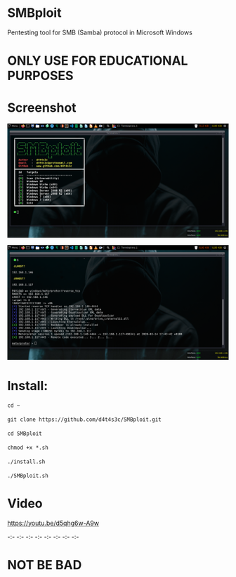 # SMBploit
Pentesting tool for SMB (Samba) protocol in Microsoft Windows

# ONLY USE FOR EDUCATIONAL PURPOSES

# Screenshot

![](/screenshot/screenshot1.png)

![](/screenshot/screenshot2.png)

# Install:
```
cd ~

git clone https://github.com/d4t4s3c/SMBploit.git

cd SMBploit

chmod +x *.sh

./install.sh

./SMBploit.sh
```
# Video

https://youtu.be/d5qhg6w-A9w

-:- -:- -:- -:- -:- -:- -:- -:-

# NOT BE BAD


